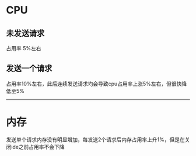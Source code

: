 # CPU
## 未发送请求
占用率 5%左右
## 发送一个请求
占用率10%左右，此后连续发送请求均会导致cpu占用率上涨5%左右，但很快降低至5%
********
# 内存
发送单个请求内存没有明显增加，每发送2个请求后内存占用率上升1%，但是在关闭ide之前占用率不会下降
